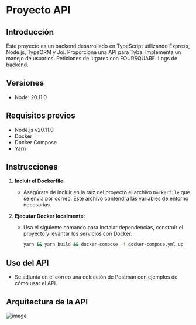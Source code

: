 # Proyecto API

## Introducción

Este proyecto es un backend desarrollado en TypeScript utilizando Express, Node.js, TypeORM y Joi. Proporciona una API para Tyba.
Implementa un manejo de usuarios.
Peticiones de lugares con FOURSQUARE.
Logs de backend.

## Versiones

- Node: 20.11.0

## Requisitos previos

- Node.js v20.11.0
- Docker
- Docker Compose
- Yarn

## Instrucciones

1. **Incluir el Dockerfile**:
   - Asegúrate de incluir en la raíz del proyecto el archivo `Dockerfile` que se envía por correo. Este archivo contendrá las variables de entorno necesarias.

2. **Ejecutar Docker localmente**:
   - Usa el siguiente comando para instalar dependencias, construir el proyecto y levantar los servicios con Docker:
     ```sh
     yarn && yarn build && docker-compose -f docker-compose.yml up
     ```
     
## Uso del API

- Se adjunta en el correo una colección de Postman con ejemplos de cómo usar el API.

## Arquitectura de la API

![image](https://github.com/JholmanDanielReinaToledo/tybaTest/assets/84155110/ce829b5a-b44a-400f-9dfc-60073e680558)



